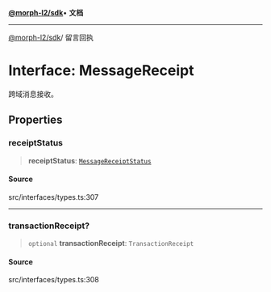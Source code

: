 [**@morph-l2/sdk**](../globals.md)• **文档**

***

[@morph-l2/sdk](../globals.md)/ 留言回执

# Interface: MessageReceipt

跨域消息接收。

## Properties

### receiptStatus

> **receiptStatus**: [`MessageReceiptStatus`](../enumerations/MessageReceiptStatus.md)

#### Source

src/interfaces/types.ts:307

***

### transactionReceipt?

>`optional` **transactionReceipt**: `TransactionReceipt`

#### Source

src/interfaces/types.ts:308
